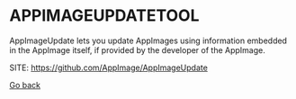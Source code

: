 # APPIMAGEUPDATETOOL

 AppImageUpdate lets you update AppImages using information embedded in
 the AppImage itself, if provided by the developer of the AppImage.
 
 SITE: https://github.com/AppImage/AppImageUpdate

 [Go back](./)

